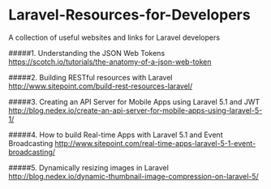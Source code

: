 # Laravel-Resources-for-Developers
A collection of useful websites and links for Laravel developers

#####1. Understanding the JSON Web Tokens
https://scotch.io/tutorials/the-anatomy-of-a-json-web-token

#####2. Building RESTful resources with Laravel
http://www.sitepoint.com/build-rest-resources-laravel/

#####3. Creating an API Server for Mobile Apps using Laravel 5.1 and JWT
http://blog.nedex.io/create-an-api-server-for-mobile-apps-using-laravel-5-1/

#####4. How to build Real-time Apps with Laravel 5.1 and Event Broadcasting
http://www.sitepoint.com/real-time-apps-laravel-5-1-event-broadcasting/

#####5. Dynamically resizing images in Laravel
http://blog.nedex.io/dynamic-thumbnail-image-compression-on-laravel-5/
